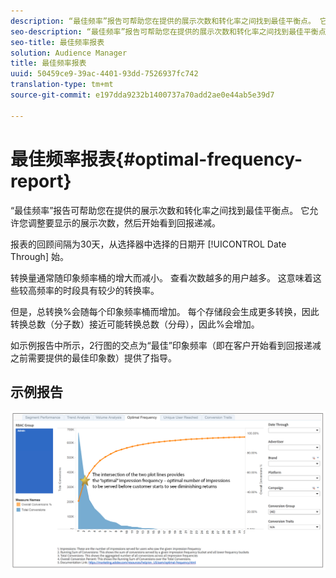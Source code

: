```yaml
---
description: “最佳频率”报告可帮助您在提供的展示次数和转化率之间找到最佳平衡点。 它允许您调整要显示的展示次数，然后开始看到回报递减。
seo-description: “最佳频率”报告可帮助您在提供的展示次数和转化率之间找到最佳平衡点。 它允许您调整要显示的展示次数，然后开始看到回报递减。
seo-title: 最佳频率报表
solution: Audience Manager
title: 最佳频率报表
uuid: 50459ce9-39ac-4401-93dd-7526937fc742
translation-type: tm+mt
source-git-commit: e197dda9232b1400737a70add2ae0e44ab5e39d7

---
```



# 最佳频率报表{#optimal-frequency-report}

“最佳频率”报告可帮助您在提供的展示次数和转化率之间找到最佳平衡点。 它允许您调整要显示的展示次数，然后开始看到回报递减。

报表的回顾间隔为30天，从选择器中选择的日期开 [!UICONTROL Date Through] 始。

转换量通常随印象频率桶的增大而减小。 查看次数越多的用户越多。 这意味着这些较高频率的时段具有较少的转换率。

但是，总转换%会随每个印象频率桶而增加。 每个存储段会生成更多转换，因此转换总数（分子数）接近可能转换总数（分母），因此%会增加。

如示例报告中所示，2行图的交点为“最佳”印象频率（即在客户开始看到回报递减之前需要提供的最佳印象数）提供了指导。

## 示例报告

![最优频率](assets/optimal-frequency1.png)